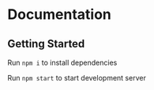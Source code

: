 # Documentation

## Getting Started
Run `npm i` to install dependencies

Run `npm start` to start development server